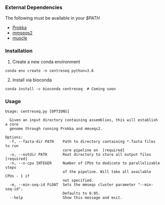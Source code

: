 ### External Dependencies

The following must be available in your *$PATH*
- [Prokka](https://github.com/tseemann/prokka)
- [mmseqs2](https://github.com/soedinglab/MMseqs2)
- [muscle](https://www.drive5.com/muscle/)

### Installation
1. Create a new conda environment

```
conda env create -n centreseq python=3.6
```

2. Install via bioconda
```
conda install -c bioconda centreseq  # Coming soon
```

### Usage
```
Usage: centreseq.py [OPTIONS]

  Given an input directory containing assemblies, this will establish a core
  genome through running Prokka and mmseqs2.

Options:
  -f, --fasta-dir PATH    Path to directory containing *.fasta files to run
                          core pipeline on  [required]
  -o, --outdir PATH       Root directory to store all output files  [required]
  -n, --n-cpu INTEGER     Number of CPUs to dedicate to parallelizable steps
                          of the pipeline. Will take all available CPUs - 1 if
                          not specified.
  -m, --min-seq-id FLOAT  Sets the mmseqs cluster parameter "--min-seq-id".
                          Defaults to 0.95.
  --help                  Show this message and exit.
```